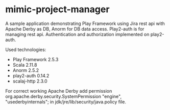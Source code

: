 mimic-project-manager
====================

A sample application demonstrating Play Framework using Jira rest api with Apache Derby as DB, 
Anorm for DB data access.
Play2-auth is for managing rest api.
Authentication and authorization implemented on play2-auth. 

Used technologies:

* Play Framework 2.5.3
* Scala 2.11.8
* Anorm 2.5.2
* play2-auth 0.14.2
* scalaj-http 2.3.0


For correct working Apache Derby add 
permission org.apache.derby.security.SystemPermission "engine", "usederbyinternals";
in jdk/jre/lib/security/java.policy file.
